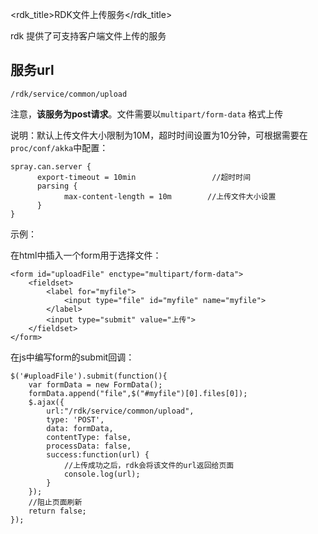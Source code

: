 <rdk_title>RDK文件上传服务</rdk_title>

rdk 提供了可支持客户端文件上传的服务

## 服务url

    /rdk/service/common/upload

注意，**该服务为post请求**。文件需要以`multipart/form-data` 格式上传

说明：默认上传文件大小限制为10M，超时时间设置为10分钟，可根据需要在`proc/conf/akka`中配置：

    spray.can.server {
		  export-timeout = 10min                 //超时时间
		  parsing {
		        max-content-length = 10m        //上传文件大小设置
		  }
	}

示例：

在html中插入一个form用于选择文件：

    <form id="uploadFile" enctype="multipart/form-data">             
        <fieldset>
            <label for="myfile">
                <input type="file" id="myfile" name="myfile">
            </label>
            <input type="submit" value="上传">  
        </fieldset>
    </form> 

在js中编写form的submit回调：

    $('#uploadFile').submit(function(){
        var formData = new FormData();
        formData.append("file",$("#myfile")[0].files[0]);
        $.ajax({  
            url:"/rdk/service/common/upload",    
            type: 'POST',  
            data: formData,
            contentType: false,  
            processData: false,
            success:function(url) {
                //上传成功之后，rdk会将该文件的url返回给页面
                console.log(url);
            }
        });
        //阻止页面刷新
        return false;
    });




